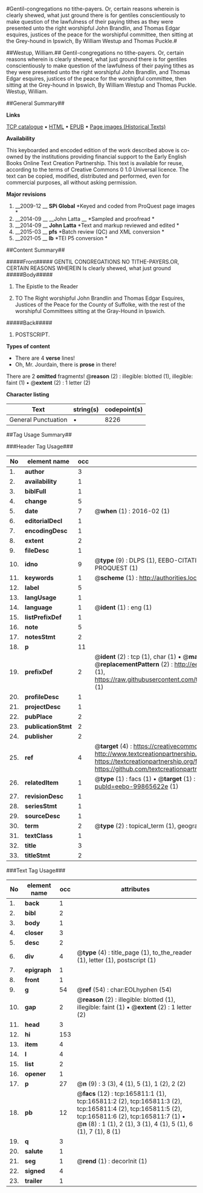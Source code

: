 #Gentil-congregations no tithe-payers. Or, certain reasons wherein is clearly shewed, what just ground there is for gentiles conscientiously to make question of the lawfulness of their paying tithes as they were presented unto the right worshipful John Brandlin, and Thomas Edgar esquires, justices of the peace for the worshipful committee, then sitting at the Grey-hound in Ipswich, By William Westup and Thomas Puckle.#

##Westup, William.##
Gentil-congregations no tithe-payers. Or, certain reasons wherein is clearly shewed, what just ground there is for gentiles conscientiously to make question of the lawfulness of their paying tithes as they were presented unto the right worshipful John Brandlin, and Thomas Edgar esquires, justices of the peace for the worshipful committee, then sitting at the Grey-hound in Ipswich, By William Westup and Thomas Puckle.
Westup, William.

##General Summary##

**Links**

[TCP catalogue](http://www.ota.ox.ac.uk/tcp/)  • 
[HTML](http://tei.it.ox.ac.uk/tcp/Texts-HTML/free/A96/A96257.html)  • 
[EPUB](http://tei.it.ox.ac.uk/tcp/Texts-EPUB/free/A96/A96257.epub) • 
[Page images (Historical Texts)](https://historicaltexts.jisc.ac.uk/eebo-99865622_165811e)

**Availability**

This keyboarded and encoded edition of the work described above is co-owned by the
    institutions providing financial support to the Early English Books Online Text Creation
    Partnership. This text is available for reuse, according to the terms of  Creative Commons 0 1.0 Universal
    licence. The text can be copied, modified, distributed and performed, even for commercial
    purposes, all without asking permission.

**Major revisions**

1. __2009-12 __ __SPi Global__ *Keyed and coded from ProQuest page images *
1. __2014-09 __ __John Latta __ *Sampled and proofread *
1. __2014-09 __ __John Latta__ *Text and markup reviewed and edited *
1. __2015-03 __ __pfs__ *Batch review (QC) and XML conversion *
1. __2021-05 __ __lb__ *TEI P5 conversion *

##Content Summary##

#####Front#####
GENTIL CONGREGATIONS NO TITHE-PAYERS.OR, CERTAIN REASONS WHEREIN Is clearly shewed, what just ground
#####Body#####

1. The Epistle to the Reader

1. TO The Right worshipful John Brandlin and Thomas Edgar Esquires, Justices of the Peace for the County of Suffolke, with the rest of the worshipful Committees sitting at the Gray-Hound in Ipswich.

#####Back#####

1. POSTSCRIPT.

**Types of content**

  * There are 4 **verse** lines!
  * Oh, Mr. Jourdain, there is **prose** in there!

There are 2 **omitted** fragments! 
 @__reason__ (2) : illegible: blotted (1), illegible: faint (1)  •  @__extent__ (2) : 1 letter (2)

**Character listing**


|Text|string(s)|codepoint(s)|
|---|---|---|
|General Punctuation|•|8226|

##Tag Usage Summary##

###Header Tag Usage###

|No|element name|occ|attributes|
|---|---|---|---|
|1.|__author__|3||
|2.|__availability__|1||
|3.|__biblFull__|1||
|4.|__change__|5||
|5.|__date__|7| @__when__ (1) : 2016-02 (1)|
|6.|__editorialDecl__|1||
|7.|__encodingDesc__|1||
|8.|__extent__|2||
|9.|__fileDesc__|1||
|10.|__idno__|9| @__type__ (9) : DLPS (1), EEBO-CITATION (1), VID (1), EEBO-PROQUEST (1), STC (4), PROQUEST (1)|
|11.|__keywords__|1| @__scheme__ (1) : http://authorities.loc.gov/ (1)|
|12.|__label__|5||
|13.|__langUsage__|1||
|14.|__language__|1| @__ident__ (1) : eng (1)|
|15.|__listPrefixDef__|1||
|16.|__note__|5||
|17.|__notesStmt__|2||
|18.|__p__|11||
|19.|__prefixDef__|2| @__ident__ (2) : tcp (1), char (1)  •  @__matchPattern__ (2) : ([0-9\-]+):([0-9IVX]+) (1), (.+) (1)  •  @__replacementPattern__ (2) : http://eebo.chadwyck.com/downloadtiff?vid=$1&page=$2 (1), https://raw.githubusercontent.com/textcreationpartnership/Texts/master/tcpchars.xml#$1 (1)|
|20.|__profileDesc__|1||
|21.|__projectDesc__|1||
|22.|__pubPlace__|2||
|23.|__publicationStmt__|2||
|24.|__publisher__|2||
|25.|__ref__|4| @__target__ (4) : https://creativecommons.org/publicdomain/zero/1.0/ (1), http://www.textcreationpartnership.org/docs/. (1), https://textcreationpartnership.org/faq/#faq05 (1), https://github.com/textcreationpartnership (1)|
|26.|__relatedItem__|1| @__type__ (1) : facs (1)  •  @__target__ (1) : https://data.historicaltexts.jisc.ac.uk/view?pubId=eebo-99865622e (1)|
|27.|__revisionDesc__|1||
|28.|__seriesStmt__|1||
|29.|__sourceDesc__|1||
|30.|__term__|2| @__type__ (2) : topical_term (1), geographic_name (1)|
|31.|__textClass__|1||
|32.|__title__|3||
|33.|__titleStmt__|2||


###Text Tag Usage###

|No|element name|occ|attributes|
|---|---|---|---|
|1.|__back__|1||
|2.|__bibl__|2||
|3.|__body__|1||
|4.|__closer__|3||
|5.|__desc__|2||
|6.|__div__|4| @__type__ (4) : title_page (1), to_the_reader (1), letter (1), postscript (1)|
|7.|__epigraph__|1||
|8.|__front__|1||
|9.|__g__|54| @__ref__ (54) : char:EOLhyphen (54)|
|10.|__gap__|2| @__reason__ (2) : illegible: blotted (1), illegible: faint (1)  •  @__extent__ (2) : 1 letter (2)|
|11.|__head__|3||
|12.|__hi__|153||
|13.|__item__|4||
|14.|__l__|4||
|15.|__list__|2||
|16.|__opener__|1||
|17.|__p__|27| @__n__ (9) : 3 (3), 4 (1), 5 (1), 1 (2), 2 (2)|
|18.|__pb__|12| @__facs__ (12) : tcp:165811:1 (1), tcp:165811:2 (2), tcp:165811:3 (2), tcp:165811:4 (2), tcp:165811:5 (2), tcp:165811:6 (2), tcp:165811:7 (1)  •  @__n__ (8) : 1 (1), 2 (1), 3 (1), 4 (1), 5 (1), 6 (1), 7 (1), 8 (1)|
|19.|__q__|3||
|20.|__salute__|1||
|21.|__seg__|1| @__rend__ (1) : decorInit (1)|
|22.|__signed__|4||
|23.|__trailer__|1||
